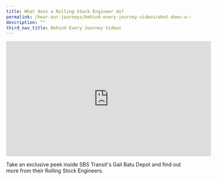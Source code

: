 ```yaml
---
title: What does a Rolling Stock Engineer do?
permalink: /hear-our-journeys/behind-every-journey-videos/what-does-a-rolling-stock-engineer-do/
description: ""
third_nav_title: Behind Every Journey Videos
---
```

<div class="bp-youtube">
<iframe allowfullscreen="" allow="accelerometer; autoplay; clipboard-write; encrypted-media; gyroscope; picture-in-picture; web-share" frameborder="0" title="YouTube video player" src="https://www.youtube.com/embed/COtS6a_X73o?si=tIFYHIJ4xTtUujR-" height="315" width="560"></iframe>
</div>

Take an exclusive peek inside SBS Transit's Gali Batu Depot and find out more from their Rolling Stock Engineers.